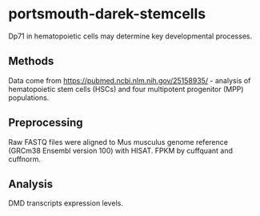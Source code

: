 # portsmouth-darek-stemcells
Dp71 in hematopoietic cells may determine key developmental processes.


## Methods
Data come from https://pubmed.ncbi.nlm.nih.gov/25158935/ - analysis of hematopoietic stem cells (HSCs) and four multipotent progenitor (MPP) populations.

## Preprocessing
Raw FASTQ files were aligned to Mus musculus genome reference (GRCm38 Ensembl version 100) with HISAT.
FPKM by cuffquant and cuffnorm.

## Analysis
DMD transcripts expression levels.
